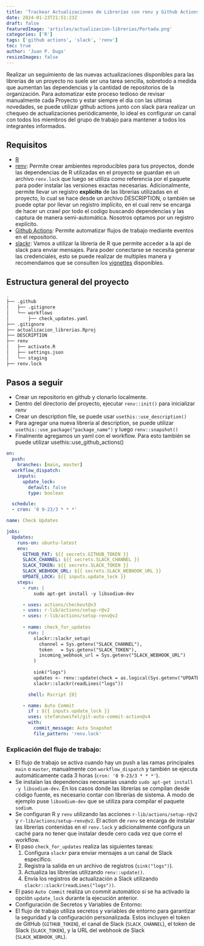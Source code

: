 ```yaml
---
title: 'Trackear Actualizaciones de Librerías con renv y Github Actions'
date: 2024-01-23T21:51:23Z
draft: false
featuredImage: 'articles/actualizacion-librerias/Portada.png'
categories: ['R']
tags: ['github actions', 'slack', 'renv']
toc: true
author: 'Juan P. Dugo'
resizeImages: false
---
```

Realizar un seguimiento de las nuevas actualizaciones disponibles para las librerías de un proyecto no suele ser una tarea sencilla, sobretodo a medida que aumentan las dependencias y la cantidad de repositorios de la organización. Para automatizar este proceso tedioso de revisar manualmente cada Proyecto y estar siempre el dia con las ultimas novedades, se puede utilizar github actions junto con slack para realizar un chequeo de actualizaciones periódicamente, lo ideal es configurar un canal con todos los miembros del grupo de trabajo para mantener a todos los integrantes informados.

## Requisitos

- [R](https://www.r-project.org/)
- [renv](https://rstudio.github.io/renv/articles/renv.html): Permite crear ambientes reproducibles para tus proyectos, donde las dependencias de R utilizadas en el proyecto se guardan en un archivo `renv.lock` que luego se utiliza como referencia por el paquete para poder instalar las versiones exactas necesarias. Adicionalmente, permite llevar un registro **explícito** de las librerias utilizadas en el proyecto, lo cual se hace desde un archivo DESCRIPTION, o también se puede optar por llevar un registro implícito, en el cual renv se encarga de hacer un crawl por todo el codigo buscando dependencias y las captura de manera semi-automática. Nosotros optamos por un registro explícito.
- [Github Actions](https://docs.github.com/es/actions): Permite automatizar flujos de trabajo mediante eventos en el repositorio.
- [slackr](https://github.com/mrkaye97/slackr): Vamos a utilizar la librería de R que permite acceder a la api de slack para enviar mensajes. Para poder conectarse se necesita generar las credenciales, esto se puede realizar de multiples manera y recomendamos que se consulten los [vignettes](https://github.com/mrkaye97/slackr#vignettes) disponibles.

## Estructura general del proyecto

``` bash
.
├── .github
│   ├── .gitignore
│   └── workflows
│       ├── check_updates.yaml
├── .gitignore
├── actualizacion_librerias.Rproj
├── DESCRIPTION
├── renv
│   ├── activate.R
│   ├── settings.json
│   └── staging
├── renv.lock
```

## Pasos a seguir

- Crear un repositorio en github y clonarlo localmente.
- Dentro del directorio del proyecto, ejecutar `renv::init()` para inicializar renv
- Crear un description file, se puede usar `usethis::use_description()`
- Para agregar una nueva librería al description, se puede utilizar `usethis::use_package("package_name")` y luego `renv::snapshot()`
- Finalmente agregamos un yaml con el workflow. Para esto también se puede utilizar usethis::use_github_actions()

``` yaml
on:
  push:
    branches: [main, master]
  workflow_dispatch:
    inputs:
      update_lock:
        default: false
        type: boolean

  schedule:
  - cron: '0 9-23/3 * * *'

name: Check Updates

jobs:
  Updates:
    runs-on: ubuntu-latest
    env:
      GITHUB_PAT: ${{ secrets.GITHUB_TOKEN }}
      SLACK_CHANNEL: ${{ secrets.SLACK_CHANNEL }}
      SLACK_TOKEN: ${{ secrets.SLACK_TOKEN }}
      SLACK_WEBHOOK_URL: ${{ secrets.SLACK_WEBHOOK_URL }}
      UPDATE_LOCK: ${{ inputs.update_lock }}
    steps:
      - run: |
          sudo apt-get install -y libsodium-dev

      - uses: actions/checkout@v3
      - uses: r-lib/actions/setup-r@v2
      - uses: r-lib/actions/setup-renv@v2
          
      - name: check_for_updates
        run: |
          slackr::slackr_setup(
            channel = Sys.getenv("SLACK_CHANNEL"), 
            token   = Sys.getenv("SLACK_TOKEN"),
            incoming_webhook_url = Sys.getenv("SLACK_WEBHOOK_URL")
          )
          
          sink("logs")
          updates <- renv::update(check = as.logical(Sys.getenv("UPDATE_LOCK")))
          slackr::slackr(readLines("logs"))

        shell: Rscript {0}

      - name: Auto Commit
        if : ${{ inputs.update_lock }}
        uses: stefanzweifel/git-auto-commit-action@v4
        with:
          commit_message: Auto Snapshot
          file_pattern: 'renv.lock'
```

### Explicación del flujo de trabajo:

- El flujo de trabajo se activa cuando hay un push a las ramas principales `main` o `master`, manualmente con `workflow_dispatch` y también se ejecuta automáticamente cada 3 horas (`cron: '0 9-23/3 * * *'`).
- Se instalan las dependencias necesarias usando `sudo apt-get install -y libsodium-dev`. En los casos donde las librerías se compilan desde código fuente, es necesario contar con librerías de sistema. A modo de ejemplo puse `libsodium-dev` que se utiliza para compilar el paquete `sodium`.
- Se configuran R y `renv` utilizando las acciones `r-lib/actions/setup-r@v2` y `r-lib/actions/setup-renv@v2`. El action de `renv` se encarga de instalar las librerías contenidas en el `renv.lock` y adicionalmente configura un caché para no tener que instalar desde cero cada vez que corre el workflow.
- El paso `check_for_updates` realiza las siguientes tareas:
    1. Configura `slackr` para enviar mensajes a un canal de Slack específico.
    2. Registra la salida en un archivo de registros (`sink("logs")`).
    3. Actualiza las librerías utilizando `renv::update()`.
    4. Envía los registros de actualización a Slack utilizando `slackr::slackr(readLines("logs"))`.
- El paso `Auto Commit` realiza un commit automático si se ha activado la opción `update_lock` durante la ejecución anterior.
- Configuración de Secretos y Variables de Entorno:
- El flujo de trabajo utiliza secretos y variables de entorno para garantizar la seguridad y la configuración personalizada. Estos incluyen el token de GitHub (`GITHUB_TOKEN`), el canal de Slack (`SLACK_CHANNEL`), el token de Slack (`SLACK_TOKEN`), y la URL del webhook de Slack (`SLACK_WEBHOOK_URL`).
